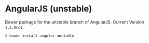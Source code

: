 # AngularJS (unstable)

Bower package for the unstable branch of AngularJS. Current Version `1.2.0rc1`.

```sh
$ bower install angular-unstable
```
